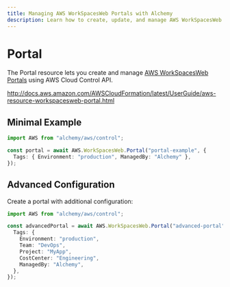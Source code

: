 ```yaml
---
title: Managing AWS WorkSpacesWeb Portals with Alchemy
description: Learn how to create, update, and manage AWS WorkSpacesWeb Portals using Alchemy Cloud Control.
---
```


# Portal

The Portal resource lets you create and manage [AWS WorkSpacesWeb Portals](https://docs.aws.amazon.com/workspacesweb/latest/userguide/) using AWS Cloud Control API.

http://docs.aws.amazon.com/AWSCloudFormation/latest/UserGuide/aws-resource-workspacesweb-portal.html

## Minimal Example

```ts
import AWS from "alchemy/aws/control";

const portal = await AWS.WorkSpacesWeb.Portal("portal-example", {
  Tags: { Environment: "production", ManagedBy: "Alchemy" },
});
```

## Advanced Configuration

Create a portal with additional configuration:

```ts
import AWS from "alchemy/aws/control";

const advancedPortal = await AWS.WorkSpacesWeb.Portal("advanced-portal", {
  Tags: {
    Environment: "production",
    Team: "DevOps",
    Project: "MyApp",
    CostCenter: "Engineering",
    ManagedBy: "Alchemy",
  },
});
```

